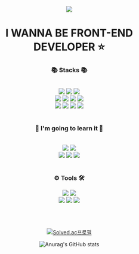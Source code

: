 

<div align="center">

<img src="https://capsule-render.vercel.app/api?type=waving&color=8b7566&height=200&section=header&text=LEE-JUNMO&fontSize=50&fontAlign=25&fontAlignY=40&desc=@ezurno&fontColor=F1F1F1&descAlignY=60&descAlign=88&" />
	
	
	
<h1> I WANNA BE FRONT-END DEVELOPER ⭐</h1>

  <h3>📚 Stacks 📚</h3>
  <br>
	<img src="https://img.shields.io/badge/Java-007396?style=for-the-badge&logo=Java&logoColor=white" />
  	<img src="https://img.shields.io/badge/JavaScript-F7DF1E?style=for-the-badge&logo=JavaScript&logoColor=white"/>
	<img src="https://img.shields.io/badge/TypeScript-3178C6?style=for-the-badge&logo=TypeScript&logoColor=white"/>
  <br>
	<img src="https://img.shields.io/badge/HTML5-E34F26?style=for-the-badge&logo=HTML5&logoColor=white" />
	<img src="https://img.shields.io/badge/CSS3-1572B6?style=for-the-badge&logo=CSS3&logoColor=white" />
  	<img src="https://img.shields.io/badge/Sass-CC6699?style=for-the-badge&logo=Sass&logoColor=white"/>
	<img src="https://img.shields.io/badge/styledComponents-DB7093?style=for-the-badge&logo=styled-Components&logoColor=white"/>

  <br>
  
  <img src="https://img.shields.io/badge/React-61DAFB?style=for-the-badge&logo=React&logoColor=white"/>
  <img src="https://img.shields.io/badge/Redux-764ABC?style=for-the-badge&logo=Redux&logoColor=white"/>
  <img src="https://img.shields.io/badge/Recoil-3F8CF2?style=for-the-badge&logo=Recoil&logoColor=white"/>
  <img src="https://img.shields.io/badge/ReactQuery-FF4154?style=for-the-badge&logo=React-Query&logoColor=white" />


	
  <!--img src="https://img.shields.io/badge/JQuery-0769AD?style=for-the-badge&logo=JQuery&logoColor=white"/-->
  
  
  <br>
  <br>
  <h3>📖 I'm going to learn it 📖</h3>
  <br>
  <img src="https://img.shields.io/badge/Golang-00ADD8?style=for-the-badge&logo=Go&logoColor=white" />
  <img src="https://img.shields.io/badge/Vue.js-4FC08D?style=for-the-badge&logo=Vue.js&logoColor=white" />
  <br/>
  <img src="https://img.shields.io/badge/Next.js-000000?style=for-the-badge&logo=Next.js&logoColor=white" />
  <img src="https://img.shields.io/badge/Dart-0175C2?style=for-the-badge&logo=Dart&logoColor=white" />
  <img src="https://img.shields.io/badge/Flutter-02569B?style=for-the-badge&logo=Flutter&logoColor=white" />


  

  
  <br>
  <br>
  <h3>⚙️ Tools 🛠️</h3>
  <img src="https://img.shields.io/badge/Aseprite-7D929E?style=for-the-badge&logo=Aseprite&logoColor=white"/>
  <img src="https://img.shields.io/badge/VSCode-007ACC?style=for-the-badge&logo=Visual-Studio-Code&logoColor=white" />
  <br/>
  <img src="https://img.shields.io/badge/GitHub-181717?style=for-the-badge&logo=GitHub&logoColor=white" />
  <img src="https://img.shields.io/badge/Git-F05032?style=for-the-badge&logo=Git&logoColor=white" />
  <img src="https://img.shields.io/badge/Firebase-FFCA28?style=for-the-badge&logo=Firebase&logoColor=white" />

  <br>
  <br>
  <br>
  <br>
  
  
  <p>
	
  [![Solved.ac프로필](http://mazassumnida.wtf/api/generate_badge?boj=ezurno)](https://solved.ac/{handle})	
	
	
  ![Anurag's GitHub stats](https://github-readme-stats.vercel.app/api?username=EZurno&theme=nord&show_icons=true)
		
  
	
</div>




<!--
**EZurno/EZurno** is a ✨ _special_ ✨ repository because its `README.md` (this file) appears on your GitHub profile.

Here are some ideas to get you started:

- 🔭 I’m currently working on ...
- 🌱 I’m currently learning ...
- 👯 I’m looking to collaborate on ...
- 🤔 I’m looking for help with ...
- 💬 Ask me about ...
- 📫 How to reach me: ...
- 😄 Pronouns: ...
- ⚡ Fun fact: ...
-->
